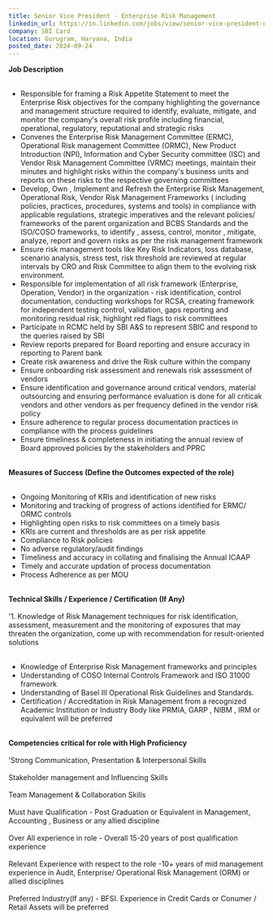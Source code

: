 ```yaml
---
title: Senior Vice President - Enterprise Risk Management
linkedin_url: https://in.linkedin.com/jobs/view/senior-vice-president-enterprise-risk-management-at-sbi-card-3977834309?position=33&pageNum=0&refId=gJqWHyXETNgRlR3Acu0MJQ%3D%3D&trackingId=2pk7Rdg7wD%2BgHjeK6Qprig%3D%3D
company: SBI Card
location: Gurugram, Haryana, India
posted_date: 2024-09-24
---
```


<div class="description__text description__text--rich">
<section class="show-more-less-html" data-max-lines="5">
<div class="show-more-less-html__markup show-more-less-html__markup--clamp-after-5 relative overflow-hidden">
<strong>Job Description<br/><br/></strong><ul><li> Responsible for framing a Risk Appetite Statement to meet the Enterprise Risk objectives for the company highlighting the governance and management structure required to identify, evaluate, mitigate, and monitor the company's overall risk profile including financial, operational, regulatory, reputational and strategic risks</li><li> Convenes the Enterprise Risk Management Committee (ERMC), Operational Risk management Committee (ORMC), New Product Introduction (NPI), Information and Cyber Security committee (ISC) and Vendor Risk Management Committee (VRMC) meetings, maintain their minutes and highlight risks within the company's business units and reports on these risks to the respective governing committees</li><li> Develop, Own , Implement and Refresh the Enterprise Risk Management, Operational Risk, Vendor Risk Management Frameworks ( including policies, practices, procedures, systems and tools) in compliance with applicable regulations, strategic imperatives and the relevant policies/ frameworks of the parent organization and BCBS Standards and the ISO/COSO frameworks, to identify , assess, control, monitor , mitigate, analyze, report and govern risks as per the risk management framework</li><li> Ensure risk management tools like Key Risk Indicators, loss database, scenario analysis, stress test, risk threshold are reviewed at regular intervals by CRO and Risk Committee to align them to the evolving risk environment.</li><li> Responsible for implementation of all risk framework (Enterprise, Operation, Vendor) in the organization - risk identification, control documentation, conducting workshops for RCSA, creating framework for independent testing control, validation, gaps reporting and monitoring residual risk, highlight red flags to risk committees</li><li> Participate in RCMC held by SBI A&amp;S to represent SBIC and respond to the queries raised by SBI</li><li> Review reports prepared for Board reporting and ensure accuracy in reporting to Parent bank</li><li> Create risk awareness and drive the Risk culture within the company</li><li> Ensure onboarding risk assessment and renewals risk assessment of vendors</li><li> Ensure identification and governance around critical vendors, material outsourcing and ensuring performance evaluation is done for all criticak vendors and other vendors as per frequency defined in the vendor risk policy</li><li> Ensure adherence to regular process documentation practices in compliance with the process guidelines</li><li> Ensure timeliness &amp; completeness in initiating the annual review of Board approved policies by the stakeholders and PPRC<br/><br/></li></ul><strong>Measures of Success (Define the Outcomes expected of the role)<br/><br/></strong><ul><li> Ongoing Monitoring of KRIs and identification of new risks</li><li> Monitoring and tracking of progress of actions identified for ERMC/ ORMC controls</li><li> Highlighting open risks to risk committees on a timely basis</li><li> KRIs are current and thresholds are as per risk appetite</li><li> Compliance to Risk policies</li><li> No adverse regulatory/audit findings</li><li> Timeliness and accuracy in collating and finalising the Annual ICAAP</li><li> Timely and accurate updation of process documentation</li><li> Process Adherence as per MOU<br/><br/></li></ul><strong>Technical Skills / Experience / Certification (If Any)<br/><br/></strong>'1. Knowledge of Risk Management techniques for risk identification, assessment, measurement and the monitoring of exposures that may threaten the organization, come up with recommendation for result-oriented solutions<br/><br/><ul><li> Knowledge of Enterprise Risk Management frameworks and principles</li><li> Understanding of COSO Internal Controls Framework and ISO 31000 framework</li><li> Understanding of Basel III Operational Risk Guidelines and Standards.</li><li> Certification / Accreditation in Risk Management from a recognized Academic Institution or Industry Body like PRMIA, GARP , NIBM , IRM or equivalent will be preferred<br/><br/></li></ul><strong>Competencies critical for role with High Proficiency<br/><br/></strong>'Strong Communication, Presentation &amp; Interpersonal Skills<br/><br/>Stakeholder management and Influencing Skills<br/><br/>Team Management &amp; Collaboration Skills<br/><br/>Must have Qualification - Post Graduation or Equivalent in Management, Accounting , Business or any allied discipline<br/><br/>Over All experience in role - Overall 15-20 years of post qualification experience<br/><br/>Relevant Experience with respect to the role -10+ years of mid management experience in Audit, Enterprise/ Operational Risk Management (ORM) or allied disciplines<br/><br/>Preferred Industry(If any) - BFSI. Experience in Credit Cards or Conumer / Retail Assets will be preferred
        </div>


<!-- --> </section>
</div>